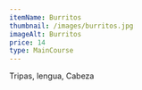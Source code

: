 ```yaml
---
itemName: Burritos
thumbnail: /images/burritos.jpg
imageAlt: Burritos
price: 14
type: MainCourse
---
```

Tripas, lengua, Cabeza